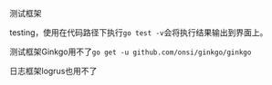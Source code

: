测试框架

testing，使用在代码路径下执行`go test -v`会将执行结果输出到界面上。

测试框架Ginkgo用不了`go get -u github.com/onsi/ginkgo/ginkgo`

日志框架logrus也用不了